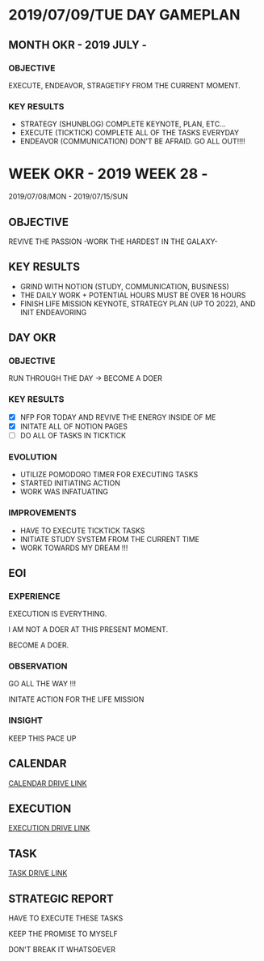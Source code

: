 # 2019/07/09/TUE DAY GAMEPLAN

## MONTH OKR - 2019 JULY -

### OBJECTIVE

EXECUTE, ENDEAVOR, STRAGETIFY FROM THE CURRENT MOMENT.

### KEY RESULTS

- STRATEGY (SHUNBLOG) COMPLETE KEYNOTE, PLAN, ETC...
- EXECUTE (TICKTICK) COMPLETE ALL OF THE TASKS EVERYDAY
- ENDEAVOR (COMMUNICATION) DON'T BE AFRAID. GO ALL OUT!!!!

# WEEK OKR - 2019 WEEK 28 -

2019/07/08/MON - 2019/07/15/SUN

## OBJECTIVE

REVIVE THE PASSION -WORK THE HARDEST IN THE GALAXY-

## KEY RESULTS

- GRIND WITH NOTION (STUDY, COMMUNICATION, BUSINESS)
- THE DAILY WORK + POTENTIAL HOURS MUST BE OVER 16 HOURS
- FINISH LIFE MISSION KEYNOTE, STRATEGY PLAN (UP TO 2022), AND INIT ENDEAVORING

## DAY OKR

### OBJECTIVE

RUN THROUGH THE DAY -> BECOME A DOER

### KEY RESULTS

- [x] NFP FOR TODAY AND REVIVE THE ENERGY INSIDE OF ME
- [x] INITATE ALL OF NOTION PAGES
- [ ] DO ALL OF TASKS IN TICKTICK

### EVOLUTION

- UTILIZE POMODORO TIMER FOR EXECUTING TASKS
- STARTED INITIATING ACTION
- WORK WAS INFATUATING

### IMPROVEMENTS

- HAVE TO EXECUTE TICKTICK TASKS
- INITIATE STUDY SYSTEM FROM THE CURRENT TIME
- WORK TOWARDS MY DREAM !!!

## EOI

### EXPERIENCE

EXECUTION IS EVERYTHING.

I AM NOT A DOER AT THIS PRESENT MOMENT.

BECOME A DOER.

### OBSERVATION

GO ALL THE WAY !!!

INITATE ACTION FOR THE LIFE MISSION

### INSIGHT

KEEP THIS PACE UP

## CALENDAR

[CALENDAR DRIVE LINK](https://drive.google.com/open?id=1JPDNRd9xoHTQHS_vw1VjYFpuaoNwDbVJ)

## EXECUTION

[EXECUTION DRIVE LINK](https://drive.google.com/open?id=1nUFC_97On1yc2Gvo3tWCSQ-rK42_PwxnO0aDLirarqA)

## TASK

[TASK DRIVE LINK](https://drive.google.com/open?id=1f5PVH7QmgE5j-u0pfNOq4LEMo69J0pk3)

## STRATEGIC REPORT

HAVE TO EXECUTE THESE TASKS

KEEP THE PROMISE TO MYSELF

DON'T BREAK IT WHATSOEVER
